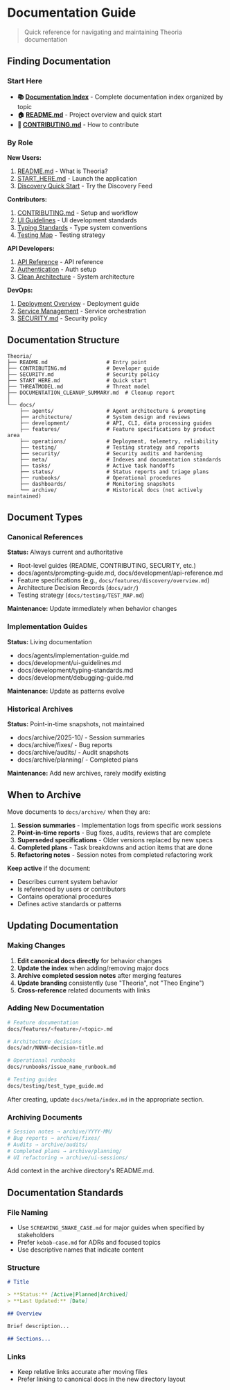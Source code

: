 # Documentation Guide

> Quick reference for navigating and maintaining Theoria documentation

## Finding Documentation

### Start Here
- **📚 [Documentation Index](index.md)** - Complete documentation index organized by topic
- **🏠 [README.md](../README.md)** - Project overview and quick start
- **🤝 [CONTRIBUTING.md](../CONTRIBUTING.md)** - How to contribute

### By Role

**New Users:**
1. [README.md](../README.md) - What is Theoria?
2. [START_HERE.md](../START_HERE.md) - Launch the application
3. [Discovery Quick Start](../features/discovery/quick-start.md) - Try the Discovery Feed

**Contributors:**
1. [CONTRIBUTING.md](../CONTRIBUTING.md) - Setup and workflow
2. [UI Guidelines](../development/ui-guidelines.md) - UI development standards
3. [Typing Standards](../development/typing-standards.md) - Type system conventions
4. [Testing Map](../testing/TEST_MAP.md) - Testing strategy

**API Developers:**
1. [API Reference](../development/api-reference.md) - API reference
2. [Authentication](../development/authentication.md) - Auth setup
3. [Clean Architecture](../architecture/clean-architecture.md) - System architecture

**DevOps:**
1. [Deployment Overview](../operations/deployment-overview.md) - Deployment guide
2. [Service Management](../operations/service-management.md) - Service orchestration
3. [SECURITY.md](../SECURITY.md) - Security policy

## Documentation Structure

```
Theoria/
├── README.md                   # Entry point
├── CONTRIBUTING.md             # Developer guide
├── SECURITY.md                 # Security policy
├── START_HERE.md               # Quick start
├── THREATMODEL.md              # Threat model
├── DOCUMENTATION_CLEANUP_SUMMARY.md  # Cleanup report
│
└── docs/
    ├── agents/                 # Agent architecture & prompting
    ├── architecture/           # System design and reviews
    ├── development/            # API, CLI, data processing guides
    ├── features/               # Feature specifications by product area
    ├── operations/             # Deployment, telemetry, reliability
    ├── testing/                # Testing strategy and reports
    ├── security/               # Security audits and hardening
    ├── meta/                   # Indexes and documentation standards
    ├── tasks/                  # Active task handoffs
    ├── status/                 # Status reports and triage plans
    ├── runbooks/               # Operational procedures
    ├── dashboards/             # Monitoring snapshots
    └── archive/                # Historical docs (not actively maintained)
```

## Document Types

### Canonical References
**Status:** Always current and authoritative

- Root-level guides (README, CONTRIBUTING, SECURITY, etc.)
- docs/agents/prompting-guide.md, docs/development/api-reference.md
- Feature specifications (e.g., `docs/features/discovery/overview.md`)
- Architecture Decision Records (`docs/adr/`)
- Testing strategy (`docs/testing/TEST_MAP.md`)

**Maintenance:** Update immediately when behavior changes

### Implementation Guides
**Status:** Living documentation

- docs/agents/implementation-guide.md
- docs/development/ui-guidelines.md
- docs/development/typing-standards.md
- docs/development/debugging-guide.md

**Maintenance:** Update as patterns evolve

### Historical Archives
**Status:** Point-in-time snapshots, not maintained

- docs/archive/2025-10/ - Session summaries
- docs/archive/fixes/ - Bug reports
- docs/archive/audits/ - Audit snapshots
- docs/archive/planning/ - Completed plans

**Maintenance:** Add new archives, rarely modify existing

## When to Archive

Move documents to `docs/archive/` when they are:

1. **Session summaries** - Implementation logs from specific work sessions
2. **Point-in-time reports** - Bug fixes, audits, reviews that are complete
3. **Superseded specifications** - Older versions replaced by new specs
4. **Completed plans** - Task breakdowns and action items that are done
5. **Refactoring notes** - Session notes from completed refactoring work

**Keep active** if the document:
- Describes current system behavior
- Is referenced by users or contributors
- Contains operational procedures
- Defines active standards or patterns

## Updating Documentation

### Making Changes

1. **Edit canonical docs directly** for behavior changes
2. **Update the index** when adding/removing major docs
3. **Archive completed session notes** after merging features
4. **Update branding** consistently (use "Theoria", not "Theo Engine")
5. **Cross-reference** related documents with links

### Adding New Documentation

```bash
# Feature documentation
docs/features/<feature>/<topic>.md

# Architecture decisions
docs/adr/NNNN-decision-title.md

# Operational runbooks
docs/runbooks/issue_name_runbook.md

# Testing guides
docs/testing/test_type_guide.md
```

After creating, update `docs/meta/index.md` in the appropriate section.

### Archiving Documents

```bash
# Session notes → archive/YYYY-MM/
# Bug reports → archive/fixes/
# Audits → archive/audits/
# Completed plans → archive/planning/
# UI refactoring → archive/ui-sessions/
```

Add context in the archive directory's README.md.

## Documentation Standards

### File Naming
- Use `SCREAMING_SNAKE_CASE.md` for major guides when specified by stakeholders
- Prefer `kebab-case.md` for ADRs and focused topics
- Use descriptive names that indicate content

### Structure
```markdown
# Title

> **Status:** [Active|Planned|Archived]
> **Last Updated:** [Date]

## Overview

Brief description...

## Sections...
```

### Links
- Keep relative links accurate after moving files
- Prefer linking to canonical docs in the new directory layout
